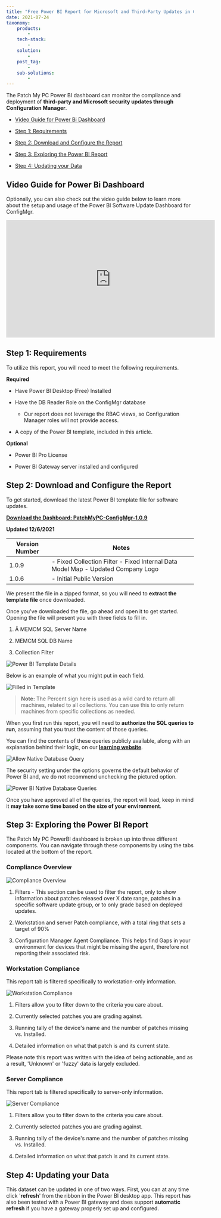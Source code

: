 ```yaml
---
title: "Free Power BI Report for Microsoft and Third-Party Updates in Configuration Manager"
date: 2021-07-24
taxonomy:
    products:
        - 
    tech-stack:
        - 
    solution:
        - 
    post_tag:
        - 
    sub-solutions:
        - 
---
```


The Patch My PC Power BI dashboard can monitor the compliance and deployment of **third-party and Microsoft security updates through Configuration Manager**.

- [Video Guide for Power Bi Dashboard](#video-guide)

- [Step 1: Requirements](#topic1)

- [Step 2: Download and Configure the Report](#topic2)

- [Step 3: Exploring the Power BI Report](#topic3)

- [Step 4: Updating your Data](#topic4)

## Video Guide for Power Bi Dashboard

Optionally, you can also check out the video guide below to learn more about the setup and usage of the Power BI Software Update Dashboard for ConfigMgr.

<iframe title="YouTube video player" src="https://www.youtube.com/embed/OAKwkZLrClY" width="560" height="315" frameborder="0" allowfullscreen="allowfullscreen" data-cookieconsent="ignore"></iframe>

## Step 1: Requirements

To utilize this report, you will need to meet the following requirements.

**Required**

- Have Power BI Desktop (Free) Installed

- Have the DB Reader Role on the ConfigMgr database
    - Our report does not leverage the RBAC views, so Configuration Manager roles will not provide access.

- A copy of the Power BI template, included in this article.

**Optional**

- Power BI Pro License

- Power BI Gateway server installed and configured

## Step 2: Download and Configure the Report

To get started, download the latest Power BI template file for software updates.

**[Download the Dashboard: PatchMyPC-ConfigMgr-1.0.9](https://patchmypc.com/app/uploads/2025/06/PatchMyPC-ConfigMgr-1.0.9.zip)**

**Updated 12/6/2021**

| **Version Number** | **Notes** |
| --- | --- |
| 1.0.9 |   - Fixed Collection Filter - Fixed Internal Data Model Map - Updated Company Logo   |
| 1.0.6 |   - Initial Public Version   |

We present the file in a zipped format, so you will need to **extract the template file** once downloaded.

Once you've downloaded the file, go ahead and open it to get started. Opening the file will present you with three fields to fill in.

1. Â MEMCM SQL Server Name

3. MEMCM SQL DB Name

5. Collection Filter

![Power BI Template Details](images/Snag_1b93d6aa.png)

Below is an example of what you might put in each field.

![Filled in Template](images/Snag_1b9668fd.png)

> **Note:** The Percent sign here is used as a wild card to return all machines, related to all collections. You can use this to only return machines from specific collections as needed.

When you first run this report, you will need to **authorize the SQL queries to run**, assuming that you trust the content of those queries.

You can find the contents of these queries publicly available, along with an explanation behind their logic, on our **[learning website](https://learn.patchmypc.com/patch-my-pc-extras/patch-my-pc-power-bi-queries)**.

![Allow Native Database Query](images/Snag_385497.png)

The security setting under the options governs the default behavior of Power BI and, we do not recommend unchecking the pictured option.

![Power BI Native Database Queries](images/Snag_3222a7.png)

Once you have approved all of the queries, the report will load, keep in mind it **may take some time based on the size of your environment**.

## Step 3: Exploring the Power BI Report

The Patch My PC PowerBI dashboard is broken up into three different components. You can navigate through these components by using the tabs located at the bottom of the report.

### Compliance Overview

![Compliance Overview](images/Snag_464707.png)

1. Filters - This section can be used to filter the report, only to show information about patches released over X date range, patches in a specific software update group, or to only grade based on deployed updates.

3. Workstation and server Patch compliance, with a total ring that sets a target of 90%

5. Configuration Manager Agent Compliance. This helps find Gaps in your environment for devices that might be missing the agent, therefore not reporting their associated risk.

### Workstation Compliance

This report tab is filtered specifically to workstation-only information.

![Workstation Compliance](images/Snag_4e4e63.png)

1. Filters allow you to filter down to the criteria you care about.

3. Currently selected patches you are grading against.

5. Running tally of the device's name and the number of patches missing vs. Installed.

7. Detailed information on what that patch is and its current state.

Please note this report was written with the idea of being actionable, and as a result, 'Unknown' or 'fuzzy' data is largely excluded.

### Server Compliance

This report tab is filtered specifically to server-only information.

![Server Compliance](images/Snag_a6be57.png)

1. Filters allow you to filter down to the criteria you care about.

3. Currently selected patches you are grading against.

5. Running tally of the device's name and the number of patches missing vs. Installed.

7. Detailed information on what that patch is and its current state.

## Step 4: Updating your Data

This dataset can be updated in one of two ways. First, you can at any time click '**refresh**' from the ribbon in the Power BI desktop app. This report has also been tested with a Power BI gateway and does support **automatic refresh** if you have a gateway properly set up and configured.
